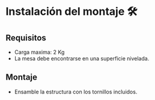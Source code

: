 # Instalación del montaje 🛠️

##  Requisitos
- Carga maxima: 2 Kg
- La mesa debe encontrarse en una superficie nivelada.

##  Montaje
- Ensamble la estructura con los tornillos incluidos.

